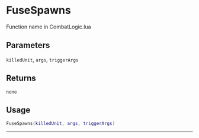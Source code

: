 # FuseSpawns
Function name in CombatLogic.lua
## Parameters
`killedUnit`, `args`, `triggerArgs`
## Returns
`none`
## Usage
```lua
FuseSpawns(killedUnit, args, triggerArgs)
```
---
